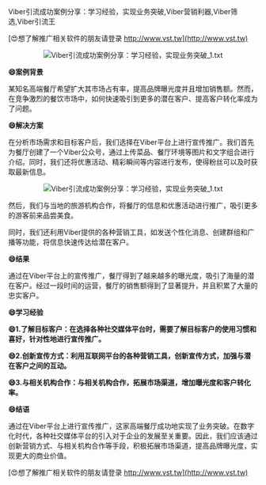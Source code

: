 Viber引流成功案例分享：学习经验，实现业务突破,Viber营销利器,Viber筛选,Viber引流王

[😍想了解推广相关软件的朋友请登录 http://www.vst.tw](http://www.vst.tw)

 <center><img src="https://vst.tw/MP4/tuiguang/png/6.png" alt="Viber引流成功案例分享：学习经验，实现业务突破_1.txt"></center>

**😄案例背景**

某知名高端餐厅希望扩大其市场占有率，提高品牌曝光度并且增加销售额。然而，在竞争激烈的餐饮市场中，如何快速吸引到更多的潜在客户、提高客户转化率成为了问题。

**😄解决方案**

在分析市场需求和目标客户后，我们选择在Viber平台上进行宣传推广。我们首先为餐厅创建了一个Viber公众号，通过上传菜品、餐厅环境等图片和文字组合进行介绍。同时，我们还将优惠活动、精彩瞬间等内容进行发布，使得粉丝可以及时获取最新信息。

 <center><img src="https://vst.tw/MP4/tuiguang/png/3.png" alt="Viber引流成功案例分享：学习经验，实现业务突破_1.txt"></center>

然后，我们与当地的旅游机构合作，将餐厅的信息和优惠活动进行推广，吸引更多的游客前来品尝美食。

同时，我们还利用Viber提供的各种营销工具，如发送个性化消息、创建群组和广播等功能，将信息快速传达给潜在客户。

**😄结果**

通过在Viber平台上的宣传推广，餐厅得到了越来越多的曝光度，吸引了海量的潜在客户。经过一段时间的运营，餐厅的销售额得到了显著提升，并且积累了大量的忠实客户。

**😄学习经验**

**😄1.了解目标客户：在选择各种社交媒体平台时，需要了解目标客户的使用习惯和喜好，针对性地进行宣传推广。**

**😄2.创新宣传方式：利用互联网平台的各种营销工具，创新宣传方式，加强与潜在客户之间的互动。**

**😄3.与相关机构合作：与相关机构合作，拓展市场渠道，增加曝光度和客户转化率。**

**😄结语**

通过在Viber平台上进行宣传推广，这家高端餐厅成功地实现了业务突破。在数字化时代，各种社交媒体平台的引入对于企业的发展至关重要。因此，我们应该通过创新营销方式、与相关机构合作等手段，积极拓展市场渠道，提高品牌曝光度，实现更大的商业价值。

[😍想了解推广相关软件的朋友请登录 http://www.vst.tw](http://www.vst.tw)



